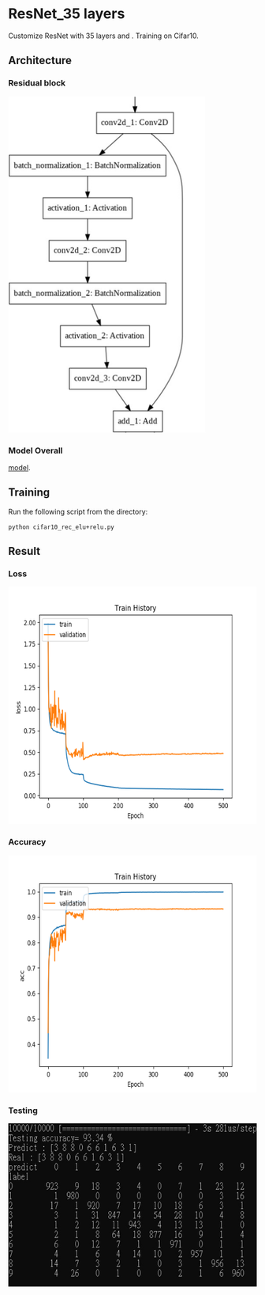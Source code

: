 # ResNet_35 layers
 Customize ResNet with 35 layers and .
 Training on Cifar10.
## Architecture
### Residual block
<p align="left">
    <img src="/Residual block.png" width="400" height="680"/>
</p>

### Model Overall
[model](https://github.com/moddent/ResNet_customize/blob/main/model.png).


## Training
 Run the following script from the directory:
 
    python cifar10_rec_elu+relu.py
## Result
### Loss
<p align="left">
    <img src="/loss.png" width="640" height="480"/>
</p>

### Accuracy
<p align="left">
    <img src="/acc.png" width="640" height="480"/>
</p>

### Testing

<p align="left">
    <img src="/testing.png" width="600" height="330"/>
</p>
